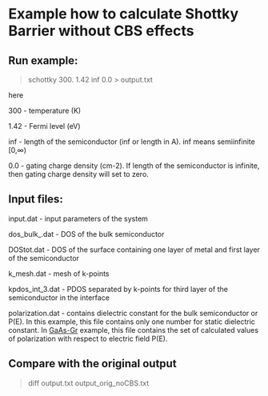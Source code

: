 
# Example how to calculate Shottky Barrier without CBS effects


## Run example:
> schottky 300. 1.42 inf 0.0 > output.txt

here

300 - temperature (K)

1.42 - Fermi level (eV)

inf - length of the semiconductor (inf or length in A). inf means semiinfinite [0,∞)

0.0 - gating charge density (cm-2). If length of the semiconductor is infinite, then gating charge density will set to zero.

## Input files:

input.dat - input parameters of the system

dos_bulk_.dat - DOS of the bulk semiconductor

DOStot.dat - DOS of the surface containing one layer of metal and first layer of the semiconductor

k_mesh.dat - mesh of k-points

kpdos_int_3.dat - PDOS separated by k-points for third layer of the semiconductor in the interface

polarization.dat - contains dielectric constant for the bulk semiconductor or P(E). In this example, this file contains only one number for static dielectric constant. In [GaAs-Gr](https://github.com/Dmitry-Skachkov/SB/tree/main/Examples/GaAs-Gr) example, this file contains the set of calculated values of polarization with respect to electric field P(E).   

## Compare with the original output
> diff output.txt output_orig_noCBS.txt





